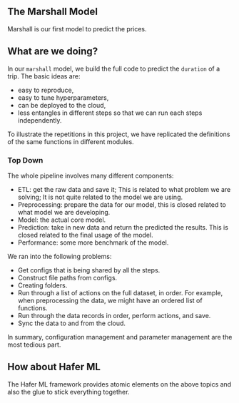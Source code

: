 ## The Marshall Model

Marshall is our first model to predict the prices.


## What are we doing?

In our `marshall` model, we build the full code to predict the `duration` of a trip. The basic ideas are:

- easy to reproduce,
- easy to tune hyperparameters,
- can be deployed to the cloud,
- less entangles in different steps so that we can run each steps independently.

To illustrate the repetitions in this project, we have replicated the definitions of the same functions in different modules.

### Top Down

The whole pipeline involves many different components:

- ETL: get the raw data and save it; This is related to what problem we are solving; It is not quite related to the model we are using.
- Preprocessing: prepare the data for our model, this is closed related to what model we are developing.
- Model: the actual core model.
- Prediction: take in new data and return the predicted the results. This is closed related to the final usage of the model.
- Performance: some more benchmark of the model.


We ran into the following problems:

- Get configs that is being shared by all the steps.
- Construct file paths from configs.
- Creating folders.
- Run through a list of actions on the full dataset, in order. For example, when preprocessing the data, we might have an ordered list of functions.
- Run through the data records in order, perform actions, and save.
- Sync the data to and from the cloud.

In summary, configuration management and parameter management are the most tedious part.

## How about Hafer ML

The Hafer ML framework provides atomic elements on the above topics and also the glue to stick everything together.


